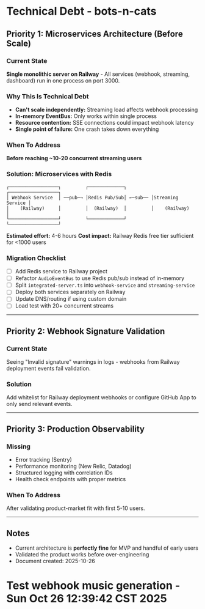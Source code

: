 # Technical Debt - bots-n-cats

## Priority 1: Microservices Architecture (Before Scale)

### Current State
**Single monolithic server on Railway** - All services (webhook, streaming, dashboard) run in one process on port 3000.

### Why This Is Technical Debt
- **Can't scale independently:** Streaming load affects webhook processing
- **In-memory EventBus:** Only works within single process
- **Resource contention:** SSE connections could impact webhook latency
- **Single point of failure:** One crash takes down everything

### When To Address
**Before reaching ~10-20 concurrent streaming users**

### Solution: Microservices with Redis
```
┌──────────────────┐         ┌─────────────┐         ┌──────────────────┐
│ Webhook Service  │ ──pub─→ │Redis Pub/Sub│ ←─sub── │Streaming Service │
│    (Railway)     │         │  (Railway)  │         │    (Railway)     │
└──────────────────┘         └─────────────┘         └──────────────────┘
```

**Estimated effort:** 4-6 hours
**Cost impact:** Railway Redis free tier sufficient for <1000 users

### Migration Checklist
- [ ] Add Redis service to Railway project
- [ ] Refactor `AudioEventBus` to use Redis pub/sub instead of in-memory
- [ ] Split `integrated-server.ts` into `webhook-service` and `streaming-service`
- [ ] Deploy both services separately on Railway
- [ ] Update DNS/routing if using custom domain
- [ ] Load test with 20+ concurrent streams

---

## Priority 2: Webhook Signature Validation

### Current State
Seeing "Invalid signature" warnings in logs - webhooks from Railway deployment events fail validation.

### Solution
Add whitelist for Railway deployment webhooks or configure GitHub App to only send relevant events.

---

## Priority 3: Production Observability

### Missing
- Error tracking (Sentry)
- Performance monitoring (New Relic, Datadog)
- Structured logging with correlation IDs
- Health check endpoints with proper metrics

### When To Address
After validating product-market fit with first 5-10 users.

---

## Notes
- Current architecture is **perfectly fine** for MVP and handful of early users
- Validated the product works before over-engineering
- Document created: 2025-10-26
# Test webhook music generation - Sun Oct 26 12:39:42 CST 2025
